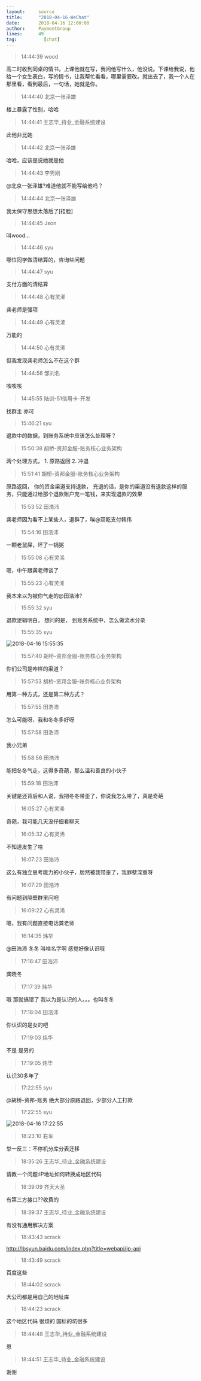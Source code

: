 ```yaml
---
layout:     source 
title:      "2018-04-16-WeChat"
date:       2018-04-16 12:00:00
author:     PaymentGroup
lines:      49 
tag:		  [chat]
---
```

> 14:44:39  wood  
   
高二时收到同桌的情书，上课他就在写，我问他写什么，他没说。下课给我说，他给一个女生表白，写的情书，让我帮忙看看，哪里需要改。就出去了，我一个人在那里看，看到最后，一句话，她就是你。   
   
> 14:44:40  北京一张泽雄  
   
楼上暴露了性别，哈哈  
   
> 14:44:41  王志华_待业_金融系统建设  
   
此他非比她  
   
> 14:44:42  北京一张泽雄  
   
哈哈，应该是说她就是他  
   
> 14:44:43  李秀刚  
   
@北京一张泽雄?难道他就不能写给他吗？  
   
> 14:44:44  北京一张泽雄  
   
我太保守思想太落后了[捂脸]  
   
> 14:44:45  Json  
   
叫wood...  
   
> 14:44:46  syu  
   
哪位同学做清结算的，咨询些问题  
   
> 14:44:47  syu  
   
支付方面的清结算  
   
> 14:44:48  心有灵浠  
   
龚老师是强项  
   
> 14:44:49  心有灵浠  
   
万能的  
   
> 14:44:50  心有灵浠  
   
但我发现龚老师怎么不在这个群  
   
> 14:44:56  邹刘名  
   
咳咳咳  
   
> 14:45:55  陆训-51信用卡-开发  
   
找群主 亦可  
   
> 15:46:21  syu  
   
退款中的数据，到账务系统中应该怎么处理呀？  
   
> 15:50:38  胡桥-资邦金服-账务核心业务架构  
   
两个处理方式，  1. 原路返回   2. 冲退  
   
> 15:51:41  胡桥-资邦金服-账务核心业务架构  
   
原路返回， 你的资金渠道支持退款，    充退的话，是你的渠道没有退款这样的服务，只能通过给那个退款账户充一笔钱，来实现退款的效果  
   
> 15:53:52  田浩沛  
   
龚老师因为看不上某些人，退群了，唉@双乾支付韩伟   
   
> 15:54:16  田浩沛  
   
一颗老鼠屎，坏了一锅粥  
   
> 15:55:08  心有灵浠  
   
嗯，中午跟龚老师谈了  
   
> 15:55:23  心有灵浠  
   
我本来以为被你气走的@田浩沛?  
   
> 15:55:32  syu  
   
退款逻辑明白。 想问的是， 到账务系统中，怎么做流水分录  
   
> 15:55:35  syu  
   
![2018-04-16 15:55:35](http://static.cocolian.cn/img/201804/20180416_155535.png) 
   
> 15:57:40  胡桥-资邦金服-账务核心业务架构  
   
你们公司是咋样的渠道？  
   
> 15:57:53  胡桥-资邦金服-账务核心业务架构  
   
用第一种方式，还是第二种方式？  
   
> 15:57:55  田浩沛  
   
怎么可能呀，我和冬冬多好呀  
   
> 15:57:58  田浩沛  
   
我小兄弟  
   
> 15:58:56  田浩沛  
   
能把冬冬气走，这得多奇葩，那么温和善良的小伙子  
   
> 15:59:18  田浩沛  
   
关键是还背后和人说，我把冬冬带歪了，你说我怎么带了，真是奇葩  
   
> 16:05:27  心有灵浠  
   
奇葩，我可能几天没仔细看聊天  
   
> 16:05:32  心有灵浠  
   
不知道发生了啥  
   
> 16:07:23  田浩沛  
   
这么有独立思考能力的小伙子，居然被我带歪了，我罪孽深重呀  
   
> 16:07:29  田浩沛  
   
有问题到隔壁群里问吧  
   
> 16:09:22  心有灵浠  
   
嗯，我有问题直接电话龚老师  
   
> 16:14:35  炜华  
   
@田浩沛 冬冬 叫啥名字啊 感觉好像认识哦  
   
> 17:16:47  田浩沛  
   
龚晓冬  
   
> 17:17:39  炜华  
   
哦  那就搞错了 我以为是认识的人。。。也叫冬冬   
   
> 17:18:04  田浩沛  
   
你认识的是女的吧  
   
> 17:19:03  炜华  
   
不是 是男的  
   
> 17:19:05  炜华  
   
认识30多年了   
   
> 17:22:55  syu  
   
@胡桥-资邦-账务 绝大部分原路退回，少部分人工打款  
   
> 17:22:55  syu  
   
![2018-04-16 17:22:55](http://static.cocolian.cn/img/201804/20180416_172255.png) 
   
> 18:23:10  右军  
   
举一反三：不停机分库分表迁移  
   
> 18:35:26  王志华_待业_金融系统建设  
   
请教一个问题:IP地址如何转换成地区代码  
   
> 18:39:09  齐天大圣  
   
有第三方接口??收费的  
   
> 18:39:37  王志华_待业_金融系统建设  
   
有没有通用解决方案  
   
> 18:43:43  scrack  
   
http://lbsyun.baidu.com/index.php?title=webapi/ip-api  
   
> 18:43:49  scrack  
   
百度这些  
   
> 18:44:02  scrack  
   
大公司都是用自己的地址库  
   
> 18:44:23  scrack  
   
这个地区代码 很烦的 国标的坑很多  
   
> 18:44:48  王志华_待业_金融系统建设  
   
恩  
   
> 18:44:51  王志华_待业_金融系统建设  
   
谢谢  
   
